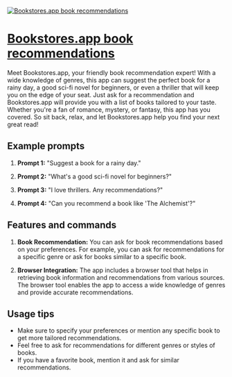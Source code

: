 [![Bookstores.app book recommendations](https://files.oaiusercontent.com/file-HjkgdxAjM23EjaEigR6QfJc5?se=2123-10-17T07%3A42%3A36Z&sp=r&sv=2021-08-06&sr=b&rscc=max-age%3D31536000%2C%20immutable&rscd=attachment%3B%20filename%3DwD2cKj0__400x400.jpg&sig=5yv70ARHw/MwCPgkoiV5A7NRk0iW1qw3DsP2LE4tSlw%3D)](https://chat.openai.com/g/g-8p0FHgGy4-bookstores-app-book-recommendations)

# [Bookstores.app book recommendations](https://chat.openai.com/g/g-8p0FHgGy4-bookstores-app-book-recommendations)

Meet Bookstores.app, your friendly book recommendation expert! With a wide knowledge of genres, this app can suggest the perfect book for a rainy day, a good sci-fi novel for beginners, or even a thriller that will keep you on the edge of your seat. Just ask for a recommendation and Bookstores.app will provide you with a list of books tailored to your taste. Whether you're a fan of romance, mystery, or fantasy, this app has you covered. So sit back, relax, and let Bookstores.app help you find your next great read!

## Example prompts

1. **Prompt 1:** "Suggest a book for a rainy day."

2. **Prompt 2:** "What's a good sci-fi novel for beginners?"

3. **Prompt 3:** "I love thrillers. Any recommendations?"

4. **Prompt 4:** "Can you recommend a book like 'The Alchemist'?"

## Features and commands

1. **Book Recommendation:** You can ask for book recommendations based on your preferences. For example, you can ask for recommendations for a specific genre or ask for books similar to a specific book.

2. **Browser Integration:** The app includes a browser tool that helps in retrieving book information and recommendations from various sources. The browser tool enables the app to access a wide knowledge of genres and provide accurate recommendations.

## Usage tips

- Make sure to specify your preferences or mention any specific book to get more tailored recommendations.
- Feel free to ask for recommendations for different genres or styles of books.
- If you have a favorite book, mention it and ask for similar recommendations.